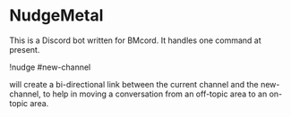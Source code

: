 # NudgeMetal

This is a Discord bot written for BMcord.
It handles one command at present.

!nudge #new-channel

will create a bi-directional link between the current channel and the new-channel,
to help in moving a conversation from an off-topic area to an on-topic area.
